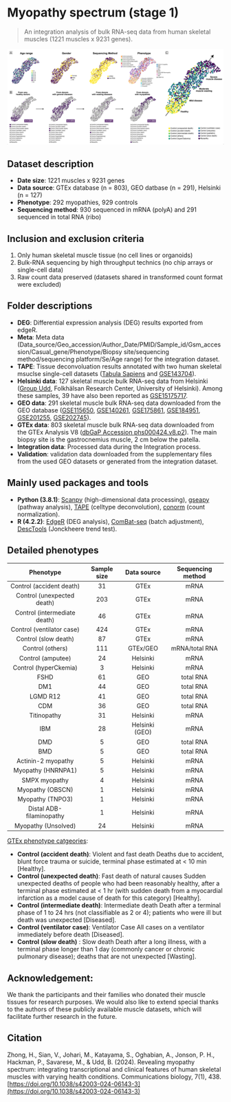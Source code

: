 # Myopathy spectrum (stage 1)
> An integration analysis of bulk RNA-seq data from human skeletal muscles (1221 muscles x 9231 genes). 

![image](./Figures/Myopathy_specturm.png)

## Dataset description
- **Date size**: 1221 muscles x 9231 genes
- **Data source**: GTEx database (n = 803), GEO datbase (n = 291), Helsinki (n = 127)
- **Phenotype**: 292 myopathies, 929 controls
- **Sequencing method**: 930 sequenced in mRNA (polyA) and 291 sequenced in total RNA (ribo)  


## Inclusion and exclusion criteria
1. Only human skeletal muscle tissue (no cell lines or organoids) 
2. Bulk-RNA sequencing by high throughput technics (no chip arrays or single-cell data)
3. Raw count data preserved (datasets shared in transformed count format were excluded)


## Folder descriptions
- **DEG**: Differential expression analysis (DEG) results exported from edgeR.
- **Meta**: Meta data (Data_source/Geo_accession/Author_Date/PMID/Sample_id/Gsm_accession/Casual_gene/Phenotype/Biopsy site/sequencing method/sequencing platform/Se/Age range) for the integration dataset.
- **TAPE**: Tissue deconvoluation results annotated with two human skeletal msuclse single-cell datasets ([Tabula Sapiens](https://tabula-sapiens-portal.ds.czbiohub.org/) and [GSE143704](https://www.ncbi.nlm.nih.gov/geo/query/acc.cgi?acc=GSE143704)).
- **Helsinki data**: 127 skeletal muscle bulk RNA-seq data from Helsinki ([Group Udd](https://www.folkhalsan.fi/en/knowledge/research/genetics/group-udd/), Folkhälsan Research Center, University of Helsinki). Among these samples, 39 have also been reported as [GSE15175717](https://www.ncbi.nlm.nih.gov/geo/query/acc.cgi?acc=GSE151757). 
- **GEO data**: 291 skeletal muscle bulk RNA-seq data downloaded from the GEO database ([GSE115650](https://www.ncbi.nlm.nih.gov/geo/query/acc.cgi?acc=GSE115650), [GSE140261](https://www.ncbi.nlm.nih.gov/geo/query/acc.cgi?acc=GSE140261), [GSE175861](https://www.ncbi.nlm.nih.gov/geo/query/acc.cgi?acc=GSE175861), [GSE184951](https://www.ncbi.nlm.nih.gov/geo/query/acc.cgi?acc=GSE184951), [GSE201255](https://www.ncbi.nlm.nih.gov/geo/query/acc.cgi?acc=GSE201255), [GSE202745](https://www.ncbi.nlm.nih.gov/geo/query/acc.cgi?acc=GSE202745)).
- **GTEx data**: 803 skeletal muscle bulk RNA-seq data downloaded from the GTEx Analysis V8 ([dbGaP Accession phs000424.v8.p2](https://gtexportal.org/home/datasets#datasetDiv1)). The main biopsy site is the gastrocnemius muscle, 2 cm below the patella.
- **Integration data**: Processed data during the Integration process.
- **Validation**: validation data downloaded from the supplementary files from the used GEO datasets or generated from the integration dataset.

## Mainly used packages and tools
- **Python (3.8.1)**: [Scanpy](https://scanpy-tutorials.readthedocs.io/en/latest/pbmc3k.html) (high-dimensional data processing), [gseapy](https://gseapy.readthedocs.io/en/latest/gseapy_example.html) (pathway analysis), [TAPE](https://github.com/poseidonchan/TAPE) (celltype deconvolution), [conorm](https://gitlab.com/georgy.m/conorm) (count normalization).
- **R (4.2.2)**: [EdgeR](https://bioconductor.org/packages/edgeR/) (DEG analysis), [ComBat-seq](https://github.com/zhangyuqing/ComBat-seq) (batch adjustment), [DescTools](https://search.r-project.org/CRAN/refmans/DescTools/html/JonckheereTerpstraTest.html) (Jonckheere trend test).

## Detailed phenotypes
|           Phenotype            | Sample size |  Data source   | Sequencing method |
| :----------------------------: | :---------: | :------------: | :---------------: |
|    Control (accident death)    |     31      |      GTEx      |       mRNA        |
|   Control (unexpected death)   |     203     |      GTEx      |       mRNA        |
| Control   (intermediate death) |     46      |      GTEx      |       mRNA        |
|  Control   (ventilator case)   |     424     |      GTEx      |       mRNA        |
|     Control (slow   death)     |     87      |      GTEx      |       mRNA        |
|       Control   (others)       |     111     |    GTEx/GEO    |  mRNA/total RNA   |
|      Control   (amputee)       |     24      |    Helsinki    |       mRNA        |
|    Control   (hyperCkemia)     |      3      |    Helsinki    |       mRNA        |
|              FSHD              |     61      |      GEO       |     total RNA     |
|              DM1               |     44      |      GEO       |     total RNA     |
|            LGMD R12            |     41      |      GEO       |     total RNA     |
|              CDM               |     36      |      GEO       |     total RNA     |
|          Titinopathy           |     31      |    Helsinki    |       mRNA        |
|              IBM               |     28      | Helsinki (GEO) |       mRNA        |
|              DMD               |      5      |      GEO       |     total RNA     |
|              BMD               |      5      |      GEO       |     total RNA     |
|      Actinin-2   myopathy      |      5      |    Helsinki    |       mRNA        |
|      Myopathy   (HNRNPA1)      |      5      |    Helsinki    |       mRNA        |
|         SMPX myopathy          |      4      |    Helsinki    |       mRNA        |
|       Myopathy   (OBSCN)       |      1      |    Helsinki    |       mRNA        |
|       Myopathy   (TNPO3)       |      1      |    Helsinki    |       mRNA        |
|   Distal   ADB-filaminopathy   |      1      |    Helsinki    |       mRNA        |
|     Myopathy   (Unsolved)      |     24      |    Helsinki    |       mRNA        |

[GTEx phenotype catgeories](https://biospecimens.cancer.gov/resources/sops/docs/GTEx_SOPs/BBRB-PM-0003-F6%20GTEx%20Clinical%20Collection%20Case%20Report%20Form%20(CRF).pdf):
- **Control (accident death)**: Violent and fast death Deaths due to accident, blunt force trauma or suicide, terminal phase estimated at < 10 min [Healthy]. 
- **Control (unexpected death)**: Fast death of natural causes Sudden unexpected deaths of people who had been reasonably healthy, after a terminal phase estimated at < 1 hr (with sudden death from a myocardial infarction as a model cause of death for this category) [Healthy].
- **Control (intermediate death)**: Intermediate death Death after a terminal phase of 1 to 24 hrs (not classifiable as 2 or 4); patients who were ill but death was unexpected [Diseased].
- **Control (ventilator case)**: Ventilator Case All cases on a ventilator immediately before death [Diseased].
- **Control (slow death)** : Slow death Death after a long illness, with a terminal phase longer than 1 day (commonly cancer or chronic pulmonary disease); deaths that are not unexpected [Wasting].

## **Acknowledgement:**

We thank the participants and their families who donated their muscle tissues for research purposes. We would also like to extend special thanks to the authors of these publicly available muscle datasets, which will facilitate further research in the future.

## Citation
Zhong, H., Sian, V., Johari, M., Katayama, S., Oghabian, A., Jonson, P. H., Hackman, P., Savarese, M., & Udd, B. (2024). Revealing myopathy spectrum: integrating transcriptional and clinical features of human skeletal muscles with varying health conditions. Communications biology, 7(1), 438. [https://doi.org/10.1038/s42003-024-06143-3](https://doi.org/10.1038/s42003-024-06143-3)
        
        
        
        
        
